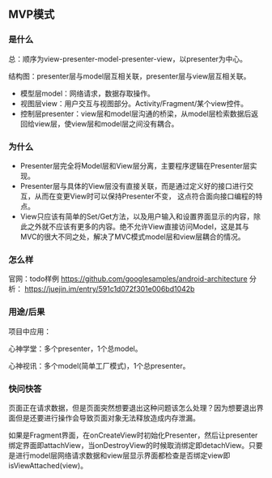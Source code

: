 ## MVP模式

### 是什么

总：顺序为view-presenter-model-presenter-view，以presenter为中心。

结构图：presenter层与model层互相关联，presenter层与view层互相关联。

- 模型层model：网络请求，数据存取操作。
- 视图层view：用户交互与视图部分。Activity/Fragment/某个view控件。
- 控制层presenter：view层和model层沟通的桥梁，从model层检索数据后返回给view层，使view层和model层之间没有耦合。

### 为什么

- Presenter层完全将Model层和View层分离，主要程序逻辑在Presenter层实现。
- Presenter层与具体的View层没有直接关联，而是通过定义好的接口进行交互，从而在变更View时可以保持Presenter不变， 这点符合面向接口编程的特点。
- View只应该有简单的Set/Get方法，以及用户输入和设置界面显示的内容，除此之外就不应该有更多的内容。绝不允许View直接访问Model，这是其与MVC的很大不同之处，解决了MVC模式model层和view层耦合的情况。

### 怎么样

官网：todo样例
https://github.com/googlesamples/android-architecture
分析：
https://juejin.im/entry/591c1d072f301e006bd1042b

### 用途/后果

项目中应用：

心神学堂：多个presenter，1个总model。

心神视讯：多个model(简单工厂模式)，1个总presenter。

### 快问快答

页面正在请求数据，但是页面突然想要退出这种问题该怎么处理？因为想要退出界面但是还要进行操作会导致页面对象无法释放造成内存泄漏。

如果是Fragment界面，在onCreateView时初始化Presenter，然后让presenter绑定界面即attachView，当onDestroyView的时候取消绑定即detachView。只要是进行model层网络请求数据和view层显示界面都检查是否绑定view即isViewAttached(view)。







